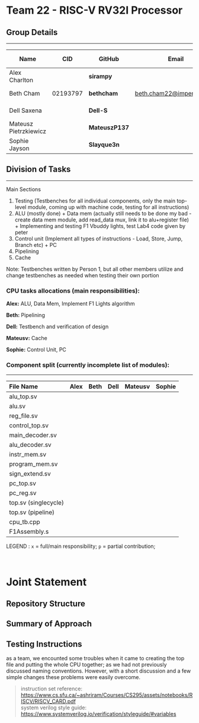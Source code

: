 # Team 22 - RISC-V RV32I Processor

## Group Details
---
| Name           | CID      | GitHub   | Email                     | Personal Statement|
|----------------|----------|----------|---------------------------|--------------|
| Alex Charlton |  | **sirampy**  |       | [Alex's Statement](https://github.com/sirampy/Team22/blob/main/statements/Alex%20Charlton.md) |
| Beth Cham    | 02193797 | **bethcham** | beth.cham22@imperial.ac.uk | [Beth's Statement](https://github.com/sirampy/Team22/blob/main/statements/Beth%20Cham.md) |
| Dell Saxena |  | **Dell-S** |  |  [Dell's Statement](https://github.com/sirampy/Team22/blob/main/statements/Dell%20Saxena.md) |
| Mateusz Pietrzkiewicz |  | **MateuszP137**  |  | [Mateusv's Statement](https://github.com/sirampy/Team22/blob/main/statements/Mateusz%20Pietrzkiewicz.md) |
| Sophie Jayson |  | **Slayque3n**  |  | [Sophie's Statement](https://github.com/sirampy/Team22/blob/main/statements/Sophie%20Jayson.md) |

## Division of Tasks
---
Main Sections
1. Testing (Testbenches for all individual components, only the main top-level module, coming up with machine code, testing for all instructions)
2. ALU (mostly done) + Data mem (actually still needs to be done my bad - create data mem module, add read_data mux, link it to alu+register file) + Implementing and testing F1 Vbuddy lights, test Lab4 code given by peter
3. Control unit (Implement all types of instructions - Load, Store, Jump, Branch etc) + PC
4. Pipelining
5. Cache

Note: Testbenches written by Person 1, but all other members utilize and change testbenches as needed when testing their own portion

### CPU tasks allocations (main responsibilities):
**Alex:** ALU, Data Mem, Implement F1 Lights algorithm

**Beth:** Pipelining

**Dell:** Testbench and verification of design

**Mateusv:** Cache

**Sophie:** Control Unit, PC

### Component split (currently incomplete list of modules):
---
| File Name     | Alex  | Beth | Dell | Mateusv |  Sophie  |
|:-----------|:-----------:|:----------:|:-----------:|:-----------:|:-----------:|
| alu_top.sv | | | | | 
| alu.sv | | | | | 
| reg_file.sv | | | | | 
| control_top.sv | | | | | 
| main_decoder.sv | | | | |
| alu_decoder.sv | | | | | 
| instr_mem.sv | | | | | 
| program_mem.sv | | | | | 
| sign_extend.sv | | | | | 
| pc_top.sv | | | | |
| pc_reg.sv | | | | |
| top.sv (singlecycle) | | | | | 
| top.sv (pipeline) | | | | | 
| cpu_tb.cpp | | | | | 
| F1Assembly.s | | | | | 

LEGEND :       `x` = full/main responsibility;  `p` = partial contribution; 

&nbsp;   
# Joint Statement 


## Repository Structure

## Summary of Approach

## Testing Instructions

as a team, we encounted some troubles when it came to creating the top file and putting the whole CPU together; as we had not previously discussed naming conventions. However, with a short discussion and a few simple changes these problems were easily overcome.


> instruction set reference: https://www.cs.sfu.ca/~ashriram/Courses/CS295/assets/notebooks/RISCV/RISCV_CARD.pdf <br>
> system verilog style guide: https://www.systemverilog.io/verification/styleguide/#variables